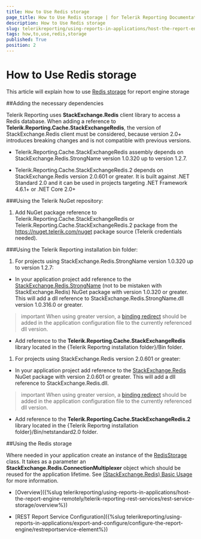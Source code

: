 ```yaml
---
title: How to Use Redis storage
page_title: How to Use Redis storage | for Telerik Reporting Documentation
description: How to Use Redis storage
slug: telerikreporting/using-reports-in-applications/host-the-report-engine-remotely/telerik-reporting-rest-services/rest-service-storage/how-to-use-redis-storage
tags: how,to,use,redis,storage
published: True
position: 2
---
```


# How to Use Redis storage



This article will explain how to use         [Redis storage](http://redis.io/)         for report engine storage       

##Adding the necessary dependencies

Telerik Reporting uses __StackExchange.Redis__ client library to access a Redis database.           When adding a reference to __Telerik.Reporting.Cache.StackExchangeRedis__, the version of StackExchange.Redis client must be considered,           because version 2.0+ introduces breaking changes and is not compatible with previous versions.         

* Telerik.Reporting.Cache.StackExchangeRedis assembly depends on StackExchange.Redis.StrongName version 1.0.320 up to version 1.2.7.             

* Telerik.Reporting.Cache.StackExchangeRedis.2 depends on StackExchange.Redis version 2.0.601 or greater.               It is built against .NET Standard 2.0 and it can be used in projects targeting .NET Framework 4.6.1+ or .NET Core 2.0+             

###Using the Telerik NuGet repository:

1. Add NuGet package reference to Telerik.Reporting.Cache.StackExchangeRedis or Telerik.Reporting.Cache.StackExchangeRedis.2 package from the https://nuget.telerik.com/nuget package source (Telerik credentials needed).                 

###Using the Telerik Reporting installation bin folder:

1. For projects using StackExchange.Redis.StrongName version 1.0.320 up to version 1.2.7:                 

* In your application project add reference to the                       [StackExchange.Redis.StrongName](https://www.nuget.org/packages/StackExchange.Redis.StrongName)                       (not to be mistaken with StackExchange.Redis) NuGet package with version 1.0.320 or greater.                       This will add a dll reference to StackExchange.Redis.StrongName.dll version 1.0.316.0 or greater.                     

>important When using greater version, a [binding redirect](https://msdn.microsoft.com/en-us/library/eftw1fys(v=vs.110).aspx) should be added in the application configuration file to the currently referenced dll version.                       


* Add reference to the                       __Telerik.Reporting.Cache.StackExchangeRedis__                       library located in the {Telerik Reportng installation folder}/Bin folder.                     

1. For projects using StackExchange.Redis version 2.0.601 or greater:                 

* In your application project add reference to the                       [StackExchange.Redis](https://www.nuget.org/packages/StackExchange.Redis)                       NuGet package with version 2.0.601 or greater.                       This will add a dll reference to StackExchange.Redis.dll.                     

>important When using greater version, a [binding redirect](https://msdn.microsoft.com/en-us/library/eftw1fys(v=vs.110).aspx) should be added in the application configuration file to the currently referenced dll version.                       


* Add reference to the                       __Telerik.Reporting.Cache.StackExchangeRedis.2__                       library located in the {Telerik Reportng installation folder}/Bin/netstandard2.0 folder.                     

##Using the Redis storage

Where needed in your application create an instance of the           [RedisStorage](/reporting/api/Telerik.Reporting.Cache.StackExchangeRedis.RedisStorage)           class. It takes as a parameter an __StackExchange.Redis.ConnectionMultiplexer__           object which should be reused for the application lifetime. See           [(StackExchange.Redis) Basic Usage](https://github.com/StackExchange/StackExchange.Redis/blob/master/docs/Basics.md) for more information.         

 * [Overview]({%slug telerikreporting/using-reports-in-applications/host-the-report-engine-remotely/telerik-reporting-rest-services/rest-service-storage/overview%})

 * [REST Report Service Configuration]({%slug telerikreporting/using-reports-in-applications/export-and-configure/configure-the-report-engine/restreportservice-element%})
